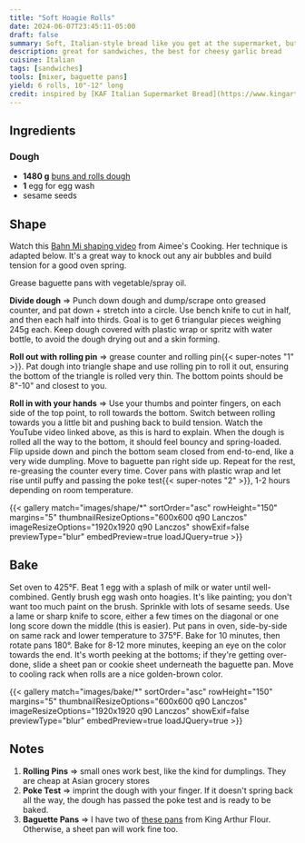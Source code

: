```yaml
---
title: "Soft Hoagie Rolls"
date: 2024-06-07T23:45:11-05:00
draft: false
summary: Soft, Italian-style bread like you get at the supermarket, but much better flavor and texture.  Sturdy enough for loaded, gut-bomb hoagies.  Slice it lengthwise and make garlic bread or cheesy garlic bread, like the appetizers at a pizza shop.  Slice it crosswise, toast, and top with soft cheeses as a lighter alternative to a toasted baguette.
description: great for sandwiches, the best for cheesy garlic bread
cuisine: Italian
tags: [sandwiches]
tools: [mixer, baguette pans]
yield: 6 rolls, 10"-12" long
credit: inspired by [KAF Italian Supermarket Bread](https://www.kingarthurbaking.com/recipes/italian-supermarket-bread-recipe)
---
```


## Ingredients

### Dough

* **1480 g** [buns and rolls dough](/recipes/buns-and-rolls/)
* **1** egg for egg wash
* sesame seeds

## Shape

Watch this [Bahn Mi shaping video](https://youtu.be/5FduMMBM-dQ?t=591) from Aimee's Cooking.  Her technique is adapted below.  It's a great way to knock out any air bubbles and build tension for a good oven spring.

Grease baguette pans with vegetable/spray oil.

**Divide dough** => Punch down dough and dump/scrape onto greased counter, and pat down + stretch into a circle.  Use bench knife to cut in half, and then each half into thirds.  Goal is to get 6 triangular pieces weighing 245g each.  Keep dough covered with plastic wrap or spritz with water bottle, to avoid the dough drying out and a skin forming.

**Roll out with rolling pin** => grease counter and rolling pin{{< super-notes "1" >}}.  Pat dough into triangle shape and use rolling pin to roll it out, ensuring the bottom of the triangle is rolled very thin.  The bottom points should be 8"-10" and closest to you.

**Roll in with your hands** => Use your thumbs and pointer fingers, on each side of the top point, to roll towards the bottom.  Switch between rolling towards you a little bit and pushing back to build tension.  Watch the YouTube video linked above, as this is hard to explain.  When the dough is rolled all the way to the bottom, it should feel bouncy and spring-loaded.  Flip upside down and pinch the bottom seam closed from end-to-end, like a very wide dumpling.  Move to baguette pan right side up.  Repeat for the rest, re-greasing the counter every time.  Cover pans with plastic wrap and let rise until puffy and passing the poke test{{< super-notes "2" >}}, 1-2 hours depending on room temperature.

{{< gallery match="images/shape/*" sortOrder="asc" rowHeight="150" margins="5" thumbnailResizeOptions="600x600 q90 Lanczos" imageResizeOptions="1920x1920 q90 Lanczos" showExif=false previewType="blur" embedPreview=true loadJQuery=true >}}

## Bake

Set oven to 425°F.  Beat 1 egg with a splash of milk or water until well-combined.  Gently brush egg wash onto hoagies.  It's like painting; you don't want too much paint on the brush.  Sprinkle with lots of sesame seeds.  Use a lame or sharp knife to score, either a few times on the diagonal or one long score down the middle (this is easier).  Put pans in oven, side-by-side on same rack and lower temperature to 375°F.  Bake for 10 minutes, then rotate pans 180°.  Bake for 8-12 more minutes, keeping an eye on the color towards the end.  It's worth peeking at the bottoms; if they're getting over-done, slide a sheet pan or cookie sheet underneath the baguette pan.  Move to cooling rack when rolls are a nice golden-brown color.

{{< gallery match="images/bake/*" sortOrder="asc" rowHeight="150" margins="5" thumbnailResizeOptions="600x600 q90 Lanczos" imageResizeOptions="1920x1920 q90 Lanczos" showExif=false previewType="blur" embedPreview=true loadJQuery=true >}}

## Notes

1. **Rolling Pins** => small ones work best, like the kind for dumplings.  They are cheap at Asian grocery stores
2. **Poke Test** => imprint the dough with your finger. If it doesn't spring back all the way, the dough has passed the poke test and is ready to be baked.
3. **Baguette Pans** => I have two of [these pans](https://shop.kingarthurbaking.com/items/king-arthur-baguette-pan) from King Arthur Flour.  Otherwise, a sheet pan will work fine too.
